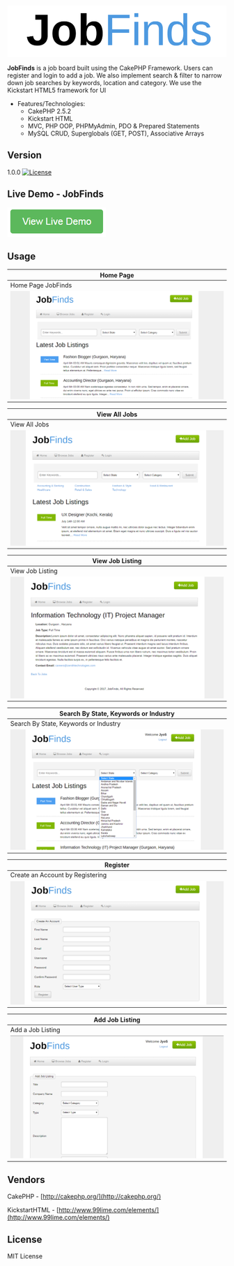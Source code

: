 <p align="center">
  <br><br>
  <img src="https://github.com/Jyotsna-Singh/JobFinds/blob/master/app/webroot/img/logo.PNG">
</p>


**JobFinds** is a job board built using the CakePHP Framework. Users can register and login to add a job. We also implement search & filter to narrow down job searches by keywords, location and category. We use the Kickstart HTML5 framework for UI

* Features/Technologies: 
  * CakePHP 2.5.2
  * Kickstart HTML
  * MVC, PHP OOP, PHPMyAdmin, PDO & Prepared Statements
  * MySQL CRUD, Superglobals (GET, POST), Associative Arrays

## Version
1.0.0  [![License](https://img.shields.io/packagist/l/cakephp/app.svg?style=flat-square)](http://jyotsnasingh.com/projects/CakePHP/Jobfinds/)

## Live Demo - JobFinds
[![alt tag](https://github.com/Jyotsna-Singh/SearchVidz-YoutubeAPI/blob/master/img/green-button.PNG)](http://jyotsnasingh.com/projects/CakePHP/Jobfinds/)


## Usage

**Home Page** |
--- |
Home Page JobFinds | 
![alt text](https://github.com/Jyotsna-Singh/JobFinds/blob/master/app/webroot/img/home.PNG "Home")  | 

**View All Jobs** |
 --- |
	View All Jobs |
![alt text](https://github.com/Jyotsna-Singh/JobFinds/blob/master/app/webroot/img/search.PNG "All Jobs") |

**View Job Listing** |
--- | 
View Job Listing | 
![alt text](https://github.com/Jyotsna-Singh/JobFinds/blob/master/app/webroot/img/view-job.PNG "View Job Listing")  |

**Search By State, Keywords or Industry** |
--- |
Search By State, Keywords or Industry  |
![alt text](https://github.com/Jyotsna-Singh/JobFinds/blob/master/app/webroot/img/sort.png "Search jobs") |

**Register** |
--- | 
Create an Account by Registering | 
![alt text](https://github.com/Jyotsna-Singh/JobFinds/blob/master/app/webroot/img/register.PNG "Register")  | 

**Add Job Listing** |
--- |
Add a Job Listing  |
![alt text](https://github.com/Jyotsna-Singh/JobFinds/blob/master/app/webroot/img/add-job.PNG "Add Job Listing") |

## Vendors
CakePHP - [http://cakephp.org/](http://cakephp.org/)  
 
KickstartHTML - [http://www.99lime.com/elements/](http://www.99lime.com/elements/) 


## License
MIT License
